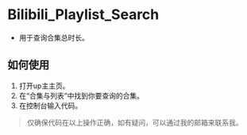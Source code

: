 # Bilibili_Playlist_Search

* 用于查询合集总时长。

## 如何使用

1. 打开up主主页。
2. 在“合集与列表”中找到你要查询的合集。
3. 在控制台输入代码。

> 仅确保代码在以上操作正确，如有疑问，可以通过我的邮箱来联系我。